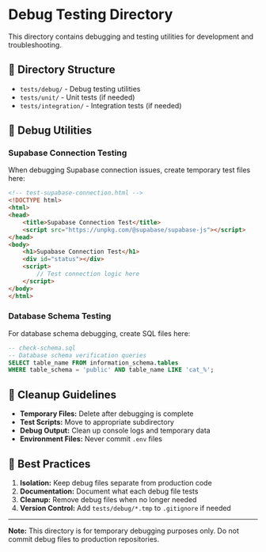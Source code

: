 # Debug Testing Directory

This directory contains debugging and testing utilities for development and troubleshooting.

## **📁 Directory Structure**

- `tests/debug/` - Debug testing utilities
- `tests/unit/` - Unit tests (if needed)
- `tests/integration/` - Integration tests (if needed)

## **🔧 Debug Utilities**

### **Supabase Connection Testing**
When debugging Supabase connection issues, create temporary test files here:

```html
<!-- test-supabase-connection.html -->
<!DOCTYPE html>
<html>
<head>
    <title>Supabase Connection Test</title>
    <script src="https://unpkg.com/@supabase/supabase-js"></script>
</head>
<body>
    <h1>Supabase Connection Test</h1>
    <div id="status"></div>
    <script>
        // Test connection logic here
    </script>
</body>
</html>
```

### **Database Schema Testing**
For database schema debugging, create SQL files here:

```sql
-- check-schema.sql
-- Database schema verification queries
SELECT table_name FROM information_schema.tables 
WHERE table_schema = 'public' AND table_name LIKE 'cat_%';
```

## **🧹 Cleanup Guidelines**

- **Temporary Files:** Delete after debugging is complete
- **Test Scripts:** Move to appropriate subdirectory
- **Debug Output:** Clean up console logs and temporary data
- **Environment Files:** Never commit `.env` files

## **📝 Best Practices**

1. **Isolation:** Keep debug files separate from production code
2. **Documentation:** Document what each debug file tests
3. **Cleanup:** Remove debug files when no longer needed
4. **Version Control:** Add `tests/debug/*.tmp` to `.gitignore` if needed

---

**Note:** This directory is for temporary debugging purposes only. 
Do not commit debug files to production repositories.
